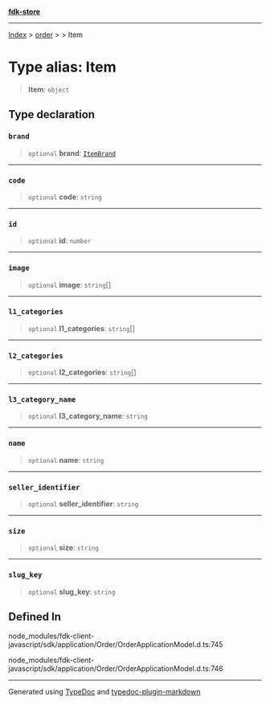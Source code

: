 [**fdk-store**](../../../README.md)
***

[Index](../../../API.md) > [order](../../README.md) > [<internal>](../README.md) > Item

# Type alias: Item

> **Item**: `object`

## Type declaration

### `brand`

> `optional` **brand**: [`ItemBrand`](type-alias.ItemBrand.md)

***

### `code`

> `optional` **code**: `string`

***

### `id`

> `optional` **id**: `number`

***

### `image`

> `optional` **image**: `string`[]

***

### `l1_categories`

> `optional` **l1\_categories**: `string`[]

***

### `l2_categories`

> `optional` **l2\_categories**: `string`[]

***

### `l3_category_name`

> `optional` **l3\_category\_name**: `string`

***

### `name`

> `optional` **name**: `string`

***

### `seller_identifier`

> `optional` **seller\_identifier**: `string`

***

### `size`

> `optional` **size**: `string`

***

### `slug_key`

> `optional` **slug\_key**: `string`

## Defined In

node\_modules/fdk-client-javascript/sdk/application/Order/OrderApplicationModel.d.ts:745

node\_modules/fdk-client-javascript/sdk/application/Order/OrderApplicationModel.d.ts:746

***
Generated using [TypeDoc](https://typedoc.org/) and [typedoc-plugin-markdown](https://www.npmjs.com/package/typedoc-plugin-markdown)
